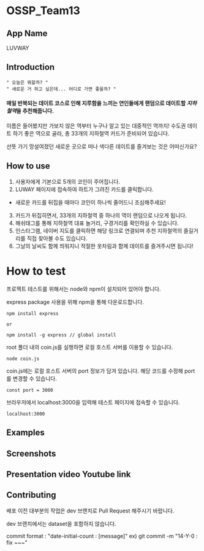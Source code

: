 # OSSP_Team13

## App Name
LUVWAY

## Introduction
```
" 오늘은 뭐할까? "
" 새로운 거 하고 싶은데... 어디로 가면 좋을까? "
```

#### 매일 반복되는 데이트 코스로 인해 지루함을 느끼는 연인들에게 랜덤으로 데이트할 *지하철역*을 추천해줍니다.

이름은 들어봤지만 가보지 않은 역부터 누구나 알고 있는 대중적인 역까지! 수도권 데이트 하기 좋은 역으로 골라, 총 33개의 지하철역 카드가 준비되어 있습니다. 

선뜻 가기 망설여졌던 새로운 곳으로 떠나 색다른 데이트를 즐겨보는 것은 어떠신가요?

## How to use

1. 사용자에게 기본으로 5개의 코인이 주어집니다. 
2. LUWAY 페이지에 접속하여 하트가 그려진 카드를 클릭합니다.
- 새로운 카드를 뒤집을 때마다 코인이 하나씩 줄어드니 조심해주세요!
3. 카드가 뒤집히면서, 33개의 지하철역 중 하나의 역이 랜덤으로 나오게 됩니다.
4. 해쉬태그를 통해 지하철역 대표 놀거리, 구경거리를 확인하실 수 있습니다.
5. 인스타그램, 네이버 지도를 클릭하면 해당 링크로 연결되며 추천 지하철역의 즐길거리를 직접 찾아볼 수도 있습니다.
6. 그날의 날씨도 함께 띄워지니 적절한 옷차림과 함께 데이트를 즐겨주시면 됩니다!


# How to test

프로젝트 테스트를 위해서는 node와 npm이 설치되어 있어야 합니다.

express package 사용을 위해 npm을 통해 다운로드합니다.
```
npm install express

or

npm install -g express // global install
```

root 폴더 내의 coin.js를 실행하면 로컬 호스트 서버를 이용할 수 있습니다.
```
node coin.js
```

coin.js에는 로컬 호스트 서버의 port 정보가 담겨 있습니다.
해당 코드를 수정해 port를 변경할 수 있습니다.
```
const port = 3000
```

브라우저에서 localhost:3000을 입력해 테스트 페이지에 접속할 수 있습니다.
```
localhost:3000
```



## Examples

## Screenshots

## Presentation video Youtube link

## Contributing

배포 이전 대부분의 작업은 dev 브랜치로 Pull Request 해주시기 바랍니다.

dev 브랜치에서는 dataset을 포함하지 않습니다.

commit format : "date-initial-count : [message]"
ex) git commit -m "14-Y-0 : fix ~~~"

